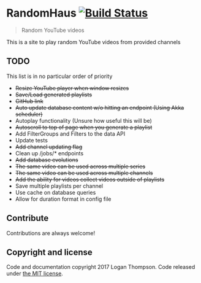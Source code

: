 # RandomHaus [![Build Status](https://travis-ci.org/Cobbleopolis/RandomHaus.svg?branch=master)](https://travis-ci.org/Cobbleopolis/RandomHaus)
> Random YouTube videos

This is a site to play random YouTube videos from provided channels

## TODO
This list is in no particular order of priority
- ~~Resize YouTube player when window resizes~~
- ~~Save/Load generated playlists~~
- ~~GitHub link~~
- ~~Auto update database content w/o hitting an endpoint (Using Akka scheduler)~~
- Autoplay functionality (Unsure how useful this will be)
- ~~Autoscroll to top of page when you generate a playlist~~
- Add FilterGroups and Filters to the data API
- Update tests
- ~~Add channel updating flag~~
- Clean up /jobs/* endpoints
- ~~Add database evolutions~~
- ~~The same video can be used across multiple series~~
- ~~The same video can be used across multiple channels~~
- ~~Add the ability for videos collect videos outside of playlists~~
- Save multiple playlists per channel
- Use cache on database queries
- Allow for duration format in config file

## Contribute

Contributions are always welcome!


## Copyright and license

Code and documentation copyright 2017 Logan Thompson. Code released under [the MIT license](https://github.com/Cobbleopolis/RandomHaus/blob/master/LICENSE).
